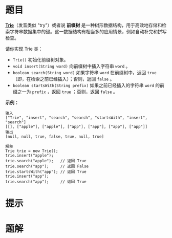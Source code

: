 # 题目

**[Trie](https://baike.baidu.com/item/字典树/9825209?fr=aladdin)**（发音类似 "try"）或者说 **前缀树** 是一种树形数据结构，用于高效地存储和检索字符串数据集中的键。这一数据结构有相当多的应用情景，例如自动补完和拼写检查。

请你实现 Trie 类：

- `Trie()` 初始化前缀树对象。
- `void insert(String word)` 向前缀树中插入字符串 `word` 。
- `boolean search(String word)` 如果字符串 `word` 在前缀树中，返回 `true`（即，在检索之前已经插入）；否则，返回 `false` 。
- `boolean startsWith(String prefix)` 如果之前已经插入的字符串 `word` 的前缀之一为 `prefix` ，返回 `true` ；否则，返回 `false` 。

 

**示例：**

```
输入
["Trie", "insert", "search", "search", "startsWith", "insert", "search"]
[[], ["apple"], ["apple"], ["app"], ["app"], ["app"], ["app"]]
输出
[null, null, true, false, true, null, true]

解释
Trie trie = new Trie();
trie.insert("apple");
trie.search("apple");   // 返回 True
trie.search("app");     // 返回 False
trie.startsWith("app"); // 返回 True
trie.insert("app");
trie.search("app");     // 返回 True
```



# 提示





# 题解

```go

```


